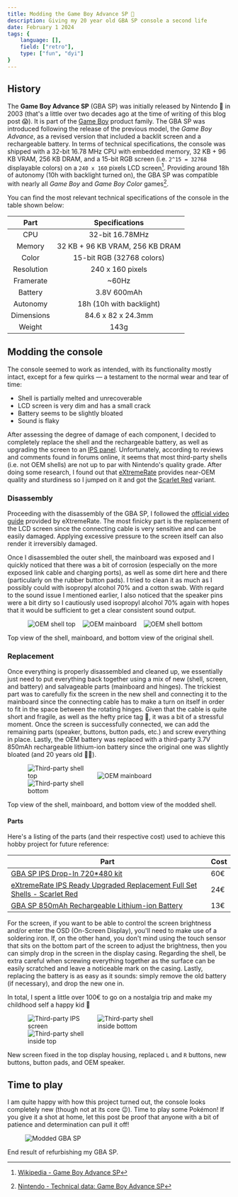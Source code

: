 ```yaml
---
title: Modding the Game Boy Advance SP 👾
description: Giving my 20 year old GBA SP console a second life
date: February 1 2024
tags: {
    language: [],
    field: ["retro"],
    type: ["fun", "dyi"]
}
---
```


## History

The **Game Boy Advance SP** (GBA SP) was initially released by Nintendo 🍄 in 2003 (that's a little over two decades ago at the time of writing of this blog post 😱). It is part of the [Game Boy](https://en.wikipedia.org/wiki/Nintendo_video_game_consoles#Game_Boy_(1989)) product family. The GBA SP was introduced following the release of the previous model, the *Game Boy Advance*, as a revised version that included a backlit screen and a rechargeable battery. In terms of technical specifications, the console was shipped with a 32-bit 16.78 MHz CPU with embedded memory, 32 KB + 96 KB VRAM, 256 KB DRAM, and a 15-bit RGB screen (i.e. `2^15 = 32768` displayable colors) on a `240 x 160` pixels LCD screen[^1]. Providing around 18h of autonomy (10h with backlight turned on), the GBA SP was compatible with nearly all *Game Boy* and *Game Boy Color* games[^2].

You can find the most relevant technical specifications of the console in the table shown below:

[^1]: [Wikipedia - Game Boy Advance SP](https://en.wikipedia.org/wiki/Game_Boy_Advance_SP)
[^2]: [Nintendo - Technical data: Game Boy Advance SP](https://www.nintendo.co.uk/Support/Game-Boy-Advance-SP/Product-information/Technical-data/Technical-data-619375.html)

|    Part    |          Specifications         |
|:----------:|:-------------------------------:|
|     CPU    |         32-bit 16.78MHz         |
|   Memory   | 32 KB + 96 KB VRAM, 256 KB DRAM |
|    Color   |    15-bit RGB (32768 colors)    |
| Resolution |         240 x 160 pixels        |
|  Framerate |              ~60Hz              |
|   Battery  |           3.8V 600mAh           |
|  Autonomy  |     18h (10h with backlight)    |
| Dimensions |        84.6 x 82 x 24.3mm       |
|   Weight   |               143g              |

## Modding the console

The console seemed to work as intended, with its functionality mostly intact, except for a few quirks — a testament to the normal wear and tear of time:

- Shell is partially melted and unrecoverable
- LCD screen is very dim and has a small crack
- Battery seems to be slightly bloated
- Sound is flaky

After assessing the degree of damage of each component, I decided to completely replace the shell and the rechargeable battery, as well as upgrading the screen to an [IPS panel](https://en.wikipedia.org/wiki/IPS_panel). Unfortunately, according to reviews and comments found in forums online, it seems that most third-party shells (i.e. not OEM shells) are not up to par with Nintendo's quality grade. After doing some research, I found out that [eXtremeRate](https://extremerate.com/) provides near-OEM quality and sturdiness so I jumped on it and got the [Scarlet Red](https://extremerate.com/products/extremerate-ips-ready-upgraded-replacement-full-set-shells-with-buttons-for-gameboy-advance-sp-gba-sp-compatible-with-both-ips-standard-lcd-scarlet-red?_pos=1&_psq=gba+sp+scar&_ss=e&_v=1.0) variant.

### Disassembly

Proceeding with the disassembly of the GBA SP, I followed the [official video guide](https://youtu.be/R7EHybsHhE4) provided by eXtremeRate. The most finicky part is the replacement of the LCD screen since the connecting cable is very sensitive and can be easily damaged. Applying excessive pressure to the screen itself can also render it irreversibly damaged.

Once I disassembled the outer shell, the mainboard was exposed and I quickly noticed that there was a bit of corrosion (especially on the more exposed link cable and charging ports), as well as some dirt here and there (particularly on the rubber button pads). I tried to clean it as much as I possibly could with isopropyl alcohol 70% and a cotton swab. With regard to the sound issue I mentioned earlier, I also noticed that the speaker pins were a bit dirty so I cautiously used isopropyl alcohol 70% again with hopes that it would be sufficient to get a clear consistent sound output.

<div>
  <figure class="figure">
    <img alt="OEM shell top" src="/images/2.gba_sp/original_front.png" class="figure-image" style="max-width: calc(100% / 3); padding: 0 6px; object-fit: contain;">
    <img alt="OEM mainboard" src="/images/2.gba_sp/original_board.png" class="figure-image" style="max-width: calc(100% / 3); padding: 0 6px; object-fit: contain;">
    <img alt="OEM shell bottom" src="/images/2.gba_sp/original_back.png" class="figure-image" style="max-width: calc(100% / 3); padding: 0 6px; object-fit: contain;">
  </figure>
  <p class="figure-caption">Top view of the shell, mainboard, and bottom view of the original shell.</p>
</div>

### Replacement

Once everything is properly disassembled and cleaned up, we essentially just need to put everything back together using a mix of new (shell, screen, and battery) and salvageable parts (mainboard and hinges). The trickiest part was to carefully fix the screen in the new shell and connecting it to the mainboard since the connecting cable has to make a turn on itself in order to fit in the space between the rotating hinges. Given that the cable is quite short and fragile, as well as the hefty price tag 💸, it was a bit of a stressful moment. Once the screen is successfully connected, we can add the remaining parts (speaker, buttons, button pads, etc.) and screw everything in place. Lastly, the OEM battery was replaced with a third-party 3.7V 850mAh rechargeable lithium-ion battery since the original one was slightly bloated (and 20 years old 🤷‍♂️).

<div>
  <figure class="figure">
    <img alt="Third-party shell top" src="/images/2.gba_sp/modded_front.png" class="figure-image" style="max-width: calc(100% / 3); padding: 0 6px; object-fit: contain;">
    <img alt="OEM mainboard" src="/images/2.gba_sp/modded_board.png" class="figure-image" style="max-width: calc(100% / 3); padding: 0 6px; object-fit: contain;">
    <img alt="Third-party shell bottom" src="/images/2.gba_sp/modded_back.png" class="figure-image" style="max-width: calc(100% / 3); padding: 0 6px; object-fit: contain;">
  </figure>
  <p class="figure-caption">Top view of the shell, mainboard, and bottom view of the modded shell.</p>
</div>

#### Parts

Here's a listing of the parts (and their respective cost) used to achieve this hobby project for future reference:

| Part | Cost |
|---|---|
| [GBA SP IPS Drop-In 720*480 kit]( https://retrohahn.com/en/collections/gameboyadvancesp/products/gameboyadvancesp30inchdropin720480laminatedlcd?variant=44208559980808 ) | 60€ |
| [eXtremeRate IPS Ready Upgraded Replacement Full Set Shells - Scarlet Red]( https://extremerate.com/products/extremerate-ips-ready-upgraded-replacement-full-set-shells-with-buttons-for-gameboy-advance-sp-gba-sp-compatible-with-both-ips-standard-lcd-scarlet-red?_pos=1&_psq=gba+sp+scar&_ss=e&_v=1.0 ) | 24€ |
| [GBA SP 850mAh Rechargeable Lithium-ion Battery]( https://www.amazon.com/Rechargeable-Lithium-ion-Compatible-Game-Boy-Advance/dp/B00FJ2WOJE ) | 13€ |

For the screen, if you want to be able to control the screen brightness and/or enter the OSD (On-Screen Display), you'll need to make use of a soldering iron. If, on the other hand, you don't mind using the touch sensor that sits on the bottom part of the screen to adjust the brightness, then you can simply drop in the screen in the display casing. Regarding the shell, be extra careful when screwing everything together as the surface can be easily scratched and leave a noticeable mark on the casing. Lastly, replacing the battery is as easy as it sounds: simply remove the old battery (if necessary), and drop the new one in.

In total, I spent a little over 100€ to go on a nostalgia trip and make my childhood self a happy kid 🎉

<div>
  <figure class="figure">
    <img alt="Third-party IPS screen" src="/images/2.gba_sp/modded_screen.png" class="figure-image" style="max-width: calc(100% / 3); padding: 0 6px; object-fit: contain;">
    <img alt="Third-party shell inside bottom" src="/images/2.gba_sp/modded_inside_bottom.png" class="figure-image" style="max-width: calc(100% / 3); padding: 0 6px; object-fit: contain;">
    <img alt="Third-party shell inside top" src="/images/2.gba_sp/modded_inside_top.png" class="figure-image" style="max-width: calc(100% / 3); padding: 0 6px; object-fit: contain;">
  </figure>
  <p class="figure-caption">New screen fixed in the top display housing, replaced <code>L</code> and <code>R</code> buttons, new buttons, button pads, and OEM speaker.</p>
</div>

## Time to play

I am quite happy with how this project turned out, the console looks completely new (though not at its core 😉). Time to play some Pokémon! If you give it a shot at home, let this post be proof that anyone with a bit of patience and determination can pull it off!

<div>
  <figure class="figure">
    <img alt="Modded GBA SP" src="/images/2.gba_sp/modded.png" class="figure-image" style="max-width: 200px;">
  </figure>
  <p class="figure-caption">End result of refurbishing my GBA SP.</p>
</div>
